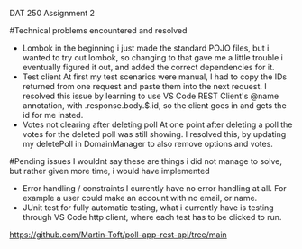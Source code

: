 DAT 250 Assignment 2

#Technical problems encountered and resolved
- Lombok
  in the beginning i just made the standard POJO files, but i wanted to try out lombok, so changing to that gave me a little trouble
  i eventually figured it out, and added the correct dependencies for it.
- Test client
  At first my test scenarios were manual, I had to copy the IDs returned from one request and paste them into the next request.
  I resolved this issue by learning to use VS Code REST Client's @name annotation, with .response.body.$.id, so the client goes in and gets the id for me insted.
- Votes not clearing after deleting poll
  At one point after deleting a poll the votes for the deleted poll was still showing.
  I resolved this, by updating my deletePoll in DomainManager to also remove options and votes.

#Pending issues I wouldnt say these are things i did not manage to solve, but rather given more time, i would have implemented
- Error handling / constraints
  I currently have no error handling at all.
  For example a user could make an account with no email, or name.
- JUnit test for fully automatic testing,
  what i currently have is testing through VS Code http client, where each test has to be clicked to run.

https://github.com/Martin-Toft/poll-app-rest-api/tree/main
